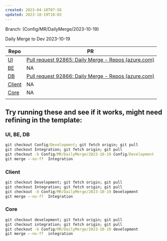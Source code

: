 ```yaml
---
created: 2023-04-18T07:58
updated: 2023-10-19T10:03
---
```

Branch: (Config/MR/DailyMerge/2023-10-19)

Daily Merge to Dev 2023-10-19


| Repo                                                                                                                                                                                                                                                                        | PR    |
| --------------------------------------------------------------------------------------------------------------------------------------------------------------------------------------------------------------------------------------------------------------------------- | ----- |
| [UI](https://dev.azure.com/MiXTelematics/Common/_git/MiX.Fleet.UI/pullrequestcreate?sourceRef=Integration&targetRef=Config/Development&sourceRepositoryId=50990761-1b3a-4829-ada1-584fd7f03033&targetRepositoryId=50990761-1b3a-4829-ada1-584fd7f03033)                     | [Pull request 92865: Daily Merge - Repos (azure.com)](https://dev.azure.com/MiXTelematics/Common/_git/MiX.Fleet.UI/pullrequest/92865) |
| [BE](https://dev.azure.com/MiXTelematics/Common/_git/DynaMiX.Backend/pullrequestcreate?sourceRef=Integration&targetRef=Config/Development&sourceRepositoryId=0c9dafba-9e19-4319-886b-c0129c70b7d0&targetRepositoryId=0c9dafba-9e19-4319-886b-c0129c70b7d0)                  | NA |
| [DB](https://dev.azure.com/MiXTelematics/Common/_git/Database/pullrequestcreate?sourceRef=Integration&targetRef=Config/Development&sourceRepositoryId=72660fef-f082-49a7-b7c0-8648450cd291&targetRepositoryId=72660fef-f082-49a7-b7c0-8648450cd291)                         | [Pull request 92866: Daily Merge - Repos (azure.com)](https://dev.azure.com/MiXTelematics/Common/_git/Database/pullrequest/92866) |
| [Client](https://dev.azure.com/MiXTelematics/DeviceIntegration/_git/MiX.DeviceConfig/pullrequestcreate?sourceRef=Integration&targetRef=Development&sourceRepositoryId=8812dade-4c8a-4218-ba13-9c7c4eaaa996&targetRepositoryId=8812dade-4c8a-4218-ba13-9c7c4eaaa996)         | NA |
| [Core](https://dev.azure.com/MiXTelematics/DeviceIntegration/_git/MiX.DeviceIntegration.Core/pullrequestcreate?sourceRef=integration&targetRef=development&sourceRepositoryId=40eeca32-3a77-4551-91a0-402d4c96d679&targetRepositoryId=40eeca32-3a77-4551-91a0-402d4c96d679) | NA |
|                                                                                                                                                                                                                                                                             |       |


## Try running these and see if it works, might need refining in the template:

### UI, BE, DB

``` cmd
git checkout Config/Development; git fetch origin; git pull
git checkout Integration; git fetch origin; git pull
git checkout -b Config/MR/DailyMerge/2023-10-19 Config/Development
git merge --no-ff  Integration
```

### Client

``` cmd
git checkout Development; git fetch origin; git pull
git checkout Integration; git fetch origin; git pull
git checkout -b Config/MR/DailyMerge/2023-10-19 Development
git merge --no-ff  Integration
```

### Core

``` cmd
git checkout development; git fetch origin; git pull
git checkout integration; git fetch origin; git pull
git checkout -b Config/MR/DailyMerge/2023-10-19 development
git merge --no-ff  integration
```

